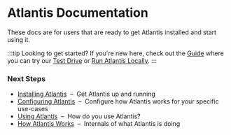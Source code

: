 # Atlantis Documentation

These docs are for users that are ready to get Atlantis installed and start using it.

:::tip Looking to get started?
If you're new here, check out the [Guide](./guide.md)
where you can try our [Test Drive](./guide/test-drive.md) or [Run Atlantis Locally](./guide/testing-locally.md).
:::

### Next Steps

* [Installing Atlantis](./docs/installation-guide.md)&nbsp;&nbsp;–&nbsp;&nbsp;Get Atlantis up and running
* [Configuring Atlantis](./docs/configuring-atlantis.md)&nbsp;&nbsp;–&nbsp;&nbsp;Configure how Atlantis works for your specific use-cases
* [Using Atlantis](./docs/using-atlantis.md)&nbsp;&nbsp;–&nbsp;&nbsp;How do you use Atlantis?
* [How Atlantis Works](./docs/how-atlantis-works.md)&nbsp;&nbsp;–&nbsp;&nbsp;Internals of what Atlantis is doing
